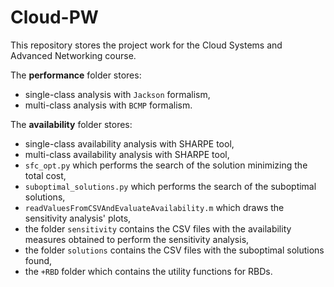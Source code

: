 # Cloud-PW

This repository stores the project work for the Cloud Systems and Advanced Networking course.

The **performance** folder stores:

* single-class analysis with `Jackson` formalism,
* multi-class analysis with `BCMP` formalism.

The **availability** folder stores:

* single-class availability analysis with SHARPE tool,
* multi-class availability analysis with SHARPE tool,
* `sfc_opt.py` which performs the search of the solution minimizing the total cost,
* `suboptimal_solutions.py` which performs the search of the suboptimal solutions,
* `readValuesFromCSVAndEvaluateAvailability.m` which draws the sensitivity analysis' plots,
* the folder `sensitivity` contains the CSV files with the availability measures obtained to perform the sensitivity analysis,
* the folder `solutions` contains the CSV files with the suboptimal solutions found,
* the `+RBD` folder which contains the utility functions for RBDs.

